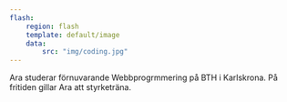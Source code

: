 ```yaml
---
flash:
    region: flash
    template: default/image
    data:
        src: "img/coding.jpg"
---
```

Ara studerar förnuvarande Webbprogrmmering på BTH i Karlskrona.
På fritiden gillar Ara att styrketräna.
